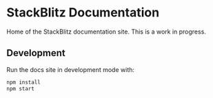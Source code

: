 # StackBlitz Documentation

Home of the StackBlitz documentation site. This is a work in progress.

## Development

Run the docs site in development mode with:

```sh
npm install
npm start
```
